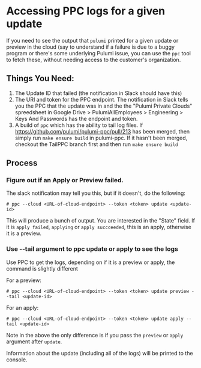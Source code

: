 # Accessing PPC logs for a given update

If you need to see the output that `pulumi` printed for a given update or preview in the cloud (say to understand if a failure is due to a buggy program or there's some underlying Pulumi issue, you can use the `ppc` tool to fetch these, without needing access to the customer's organization.

## Things You Need:

1. The Update ID that failed (the notification in Slack should have this)
2. The URI and token for the PPC endpoint. The notification in Slack tells you
   the PPC that the update was in and the the "Pulumi Private Clouds"
   spreedsheet in Google Drive > PulumiAllEmployees > Engineering > Keys And
   Passwords has the endpoint and token.
3. A build of `ppc` which has the ability to tail log files. If
   https://github.com/pulumi/pulumi-ppc/pull/213 has been merged, then simply
   run `make ensure build` in pulumi-ppc. If it hasn't been merged, checkout the
   TailPPC branch first and then run `make ensure build`

## Process

### Figure out if an Apply or Preview failed.

The slack notification may tell you this, but if it doesn't, do the following:
   
```
# ppc --cloud <URL-of-cloud-endpoint> --token <token> update <update-id>
```
   
This will produce a bunch of output. You are interested in the "State" field. If
it is `apply failed`, `applying` or `apply succceeded`, this is an apply,
otherwise it is a preview.

### Use --tail argument to ppc update or apply to see the logs

Use PPC to get the logs, depending on if it is a preview or apply, the command is slightly different
   
For a preview:

```
# ppc --cloud <URL-of-cloud-endpoint> --token <token> update preview --tail <update-id>
```
   
For an apply:

```
# ppc --cloud <URL-of-cloud-endpoint> --token <token> update apply --tail <update-id>
```
  
Note in the above the only difference is if you pass the `preview` or `apply`
argument after `update`.
  
Information about the update (including all of the logs) will be printed to the
console.
